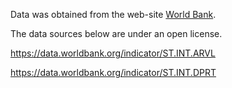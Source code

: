 Data was obtained from the web-site <a href="https://data.worldbank.org/">World Bank</a>.

The data sources below are under an open license.

https://data.worldbank.org/indicator/ST.INT.ARVL

https://data.worldbank.org/indicator/ST.INT.DPRT
